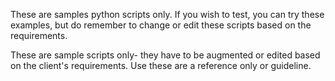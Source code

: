 These are samples python scripts only.
If you wish to test, you can try these examples, but do remember to change or edit these scripts based on the requirements.  

These are sample scripts only- they have to be augmented or edited based on the client's requirements.
Use these are a reference only or guideline. 


